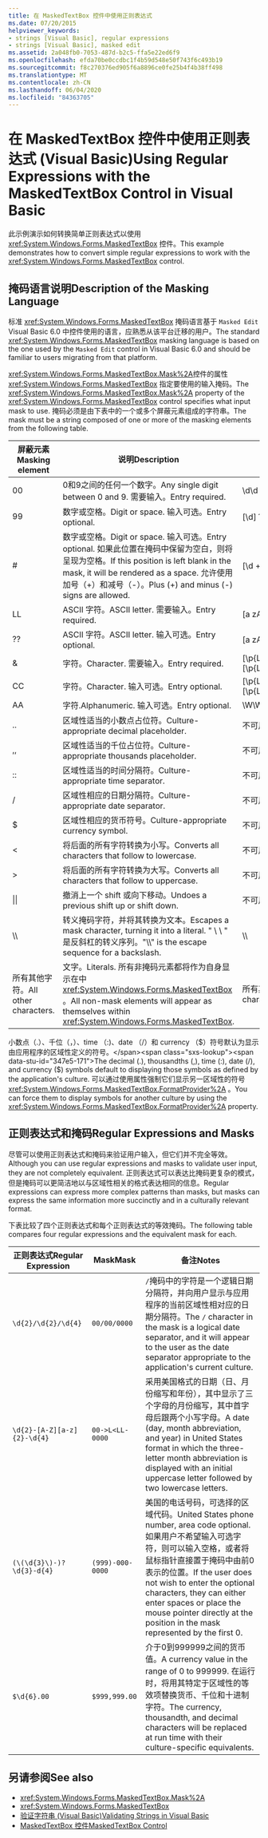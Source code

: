 ```yaml
---
title: 在 MaskedTextBox 控件中使用正则表达式
ms.date: 07/20/2015
helpviewer_keywords:
- strings [Visual Basic], regular expressions
- strings [Visual Basic], masked edit
ms.assetid: 2a048fb0-7053-487d-b2c5-ffa5e22ed6f9
ms.openlocfilehash: efda70be0ccdbc1f4b59d548e50f743f6c493b19
ms.sourcegitcommit: f8c270376ed905f6a8896ce0fe25b4f4b38ff498
ms.translationtype: MT
ms.contentlocale: zh-CN
ms.lasthandoff: 06/04/2020
ms.locfileid: "84363705"
---
```

# <a name="using-regular-expressions-with-the-maskedtextbox-control-in-visual-basic"></a><span data-ttu-id="347e5-102">在 MaskedTextBox 控件中使用正则表达式 (Visual Basic)</span><span class="sxs-lookup"><span data-stu-id="347e5-102">Using Regular Expressions with the MaskedTextBox Control in Visual Basic</span></span>
<span data-ttu-id="347e5-103">此示例演示如何转换简单正则表达式以使用 <xref:System.Windows.Forms.MaskedTextBox> 控件。</span><span class="sxs-lookup"><span data-stu-id="347e5-103">This example demonstrates how to convert simple regular expressions to work with the <xref:System.Windows.Forms.MaskedTextBox> control.</span></span>  
  
## <a name="description-of-the-masking-language"></a><span data-ttu-id="347e5-104">掩码语言说明</span><span class="sxs-lookup"><span data-stu-id="347e5-104">Description of the Masking Language</span></span>  
 <span data-ttu-id="347e5-105">标准 <xref:System.Windows.Forms.MaskedTextBox> 掩码语言基于 `Masked Edit` Visual Basic 6.0 中控件使用的语言，应熟悉从该平台迁移的用户。</span><span class="sxs-lookup"><span data-stu-id="347e5-105">The standard <xref:System.Windows.Forms.MaskedTextBox> masking language is based on the one used by the `Masked Edit` control in Visual Basic 6.0 and should be familiar to users migrating from that platform.</span></span>  
  
 <span data-ttu-id="347e5-106"><xref:System.Windows.Forms.MaskedTextBox.Mask%2A>控件的属性 <xref:System.Windows.Forms.MaskedTextBox> 指定要使用的输入掩码。</span><span class="sxs-lookup"><span data-stu-id="347e5-106">The <xref:System.Windows.Forms.MaskedTextBox.Mask%2A> property of the <xref:System.Windows.Forms.MaskedTextBox> control specifies what input mask to use.</span></span> <span data-ttu-id="347e5-107">掩码必须是由下表中的一个或多个屏蔽元素组成的字符串。</span><span class="sxs-lookup"><span data-stu-id="347e5-107">The mask must be a string composed of one or more of the masking elements from the following table.</span></span>  
  
|<span data-ttu-id="347e5-108">屏蔽元素</span><span class="sxs-lookup"><span data-stu-id="347e5-108">Masking element</span></span>|<span data-ttu-id="347e5-109">说明</span><span class="sxs-lookup"><span data-stu-id="347e5-109">Description</span></span>|<span data-ttu-id="347e5-110">正则表达式元素</span><span class="sxs-lookup"><span data-stu-id="347e5-110">Regular expression element</span></span>|  
|---------------------|-----------------|--------------------------------|  
|<span data-ttu-id="347e5-111">0</span><span class="sxs-lookup"><span data-stu-id="347e5-111">0</span></span>|<span data-ttu-id="347e5-112">0和9之间的任何一个数字。</span><span class="sxs-lookup"><span data-stu-id="347e5-112">Any single digit between 0 and 9.</span></span> <span data-ttu-id="347e5-113">需要输入。</span><span class="sxs-lookup"><span data-stu-id="347e5-113">Entry required.</span></span>|<span data-ttu-id="347e5-114">\d</span><span class="sxs-lookup"><span data-stu-id="347e5-114">\d</span></span>|  
|<span data-ttu-id="347e5-115">9</span><span class="sxs-lookup"><span data-stu-id="347e5-115">9</span></span>|<span data-ttu-id="347e5-116">数字或空格。</span><span class="sxs-lookup"><span data-stu-id="347e5-116">Digit or space.</span></span> <span data-ttu-id="347e5-117">输入可选。</span><span class="sxs-lookup"><span data-stu-id="347e5-117">Entry optional.</span></span>|<span data-ttu-id="347e5-118">[\d]？</span><span class="sxs-lookup"><span data-stu-id="347e5-118">[ \d]?</span></span>|  
|#|<span data-ttu-id="347e5-119">数字或空格。</span><span class="sxs-lookup"><span data-stu-id="347e5-119">Digit or space.</span></span> <span data-ttu-id="347e5-120">输入可选。</span><span class="sxs-lookup"><span data-stu-id="347e5-120">Entry optional.</span></span> <span data-ttu-id="347e5-121">如果此位置在掩码中保留为空白，则将呈现为空格。</span><span class="sxs-lookup"><span data-stu-id="347e5-121">If this position is left blank in the mask, it will be rendered as a space.</span></span> <span data-ttu-id="347e5-122">允许使用加号（+）和减号（-）。</span><span class="sxs-lookup"><span data-stu-id="347e5-122">Plus (+) and minus (-) signs are allowed.</span></span>|<span data-ttu-id="347e5-123">[\d +-]？</span><span class="sxs-lookup"><span data-stu-id="347e5-123">[ \d+-]?</span></span>|  
|<span data-ttu-id="347e5-124">L</span><span class="sxs-lookup"><span data-stu-id="347e5-124">L</span></span>|<span data-ttu-id="347e5-125">ASCII 字符。</span><span class="sxs-lookup"><span data-stu-id="347e5-125">ASCII letter.</span></span> <span data-ttu-id="347e5-126">需要输入。</span><span class="sxs-lookup"><span data-stu-id="347e5-126">Entry required.</span></span>|<span data-ttu-id="347e5-127">[a zA-Z]</span><span class="sxs-lookup"><span data-stu-id="347e5-127">[a-zA-Z]</span></span>|  
|<span data-ttu-id="347e5-128">?</span><span class="sxs-lookup"><span data-stu-id="347e5-128">?</span></span>|<span data-ttu-id="347e5-129">ASCII 字符。</span><span class="sxs-lookup"><span data-stu-id="347e5-129">ASCII letter.</span></span> <span data-ttu-id="347e5-130">输入可选。</span><span class="sxs-lookup"><span data-stu-id="347e5-130">Entry optional.</span></span>|<span data-ttu-id="347e5-131">[a zA-Z]？</span><span class="sxs-lookup"><span data-stu-id="347e5-131">[a-zA-Z]?</span></span>|  
|&|<span data-ttu-id="347e5-132">字符。</span><span class="sxs-lookup"><span data-stu-id="347e5-132">Character.</span></span> <span data-ttu-id="347e5-133">需要输入。</span><span class="sxs-lookup"><span data-stu-id="347e5-133">Entry required.</span></span>|<span data-ttu-id="347e5-134">[\p{Ll}\p{Lu}\p{Lt}\p{Lm}\p{Lo}]</span><span class="sxs-lookup"><span data-stu-id="347e5-134">[\p{Ll}\p{Lu}\p{Lt}\p{Lm}\p{Lo}]</span></span>|  
|<span data-ttu-id="347e5-135">C</span><span class="sxs-lookup"><span data-stu-id="347e5-135">C</span></span>|<span data-ttu-id="347e5-136">字符。</span><span class="sxs-lookup"><span data-stu-id="347e5-136">Character.</span></span> <span data-ttu-id="347e5-137">输入可选。</span><span class="sxs-lookup"><span data-stu-id="347e5-137">Entry optional.</span></span>|<span data-ttu-id="347e5-138">[\p{Ll}\p{Lu}\p{Lt}\p{Lm}\p{Lo}]?</span><span class="sxs-lookup"><span data-stu-id="347e5-138">[\p{Ll}\p{Lu}\p{Lt}\p{Lm}\p{Lo}]?</span></span>|  
|<span data-ttu-id="347e5-139">A</span><span class="sxs-lookup"><span data-stu-id="347e5-139">A</span></span>|<span data-ttu-id="347e5-140">字符.</span><span class="sxs-lookup"><span data-stu-id="347e5-140">Alphanumeric.</span></span> <span data-ttu-id="347e5-141">输入可选。</span><span class="sxs-lookup"><span data-stu-id="347e5-141">Entry optional.</span></span>|<span data-ttu-id="347e5-142">\W</span><span class="sxs-lookup"><span data-stu-id="347e5-142">\W</span></span>|  
|<span data-ttu-id="347e5-143">.</span><span class="sxs-lookup"><span data-stu-id="347e5-143">.</span></span>|<span data-ttu-id="347e5-144">区域性适当的小数点占位符。</span><span class="sxs-lookup"><span data-stu-id="347e5-144">Culture-appropriate decimal placeholder.</span></span>|<span data-ttu-id="347e5-145">不可用。</span><span class="sxs-lookup"><span data-stu-id="347e5-145">Not available.</span></span>|  
|<span data-ttu-id="347e5-146">,</span><span class="sxs-lookup"><span data-stu-id="347e5-146">,</span></span>|<span data-ttu-id="347e5-147">区域性适当的千位占位符。</span><span class="sxs-lookup"><span data-stu-id="347e5-147">Culture-appropriate thousands placeholder.</span></span>|<span data-ttu-id="347e5-148">不可用。</span><span class="sxs-lookup"><span data-stu-id="347e5-148">Not available.</span></span>|  
|<span data-ttu-id="347e5-149">:</span><span class="sxs-lookup"><span data-stu-id="347e5-149">:</span></span>|<span data-ttu-id="347e5-150">区域性适当的时间分隔符。</span><span class="sxs-lookup"><span data-stu-id="347e5-150">Culture-appropriate time separator.</span></span>|<span data-ttu-id="347e5-151">不可用。</span><span class="sxs-lookup"><span data-stu-id="347e5-151">Not available.</span></span>|  
|/|<span data-ttu-id="347e5-152">区域性相应的日期分隔符。</span><span class="sxs-lookup"><span data-stu-id="347e5-152">Culture-appropriate date separator.</span></span>|<span data-ttu-id="347e5-153">不可用。</span><span class="sxs-lookup"><span data-stu-id="347e5-153">Not available.</span></span>|  
|$|<span data-ttu-id="347e5-154">区域性相应的货币符号。</span><span class="sxs-lookup"><span data-stu-id="347e5-154">Culture-appropriate currency symbol.</span></span>|<span data-ttu-id="347e5-155">不可用。</span><span class="sxs-lookup"><span data-stu-id="347e5-155">Not available.</span></span>|  
|\<|<span data-ttu-id="347e5-156">将后面的所有字符转换为小写。</span><span class="sxs-lookup"><span data-stu-id="347e5-156">Converts all characters that follow to lowercase.</span></span>|<span data-ttu-id="347e5-157">不可用。</span><span class="sxs-lookup"><span data-stu-id="347e5-157">Not available.</span></span>|  
|>|<span data-ttu-id="347e5-158">将后面的所有字符转换为大写。</span><span class="sxs-lookup"><span data-stu-id="347e5-158">Converts all characters that follow to uppercase.</span></span>|<span data-ttu-id="347e5-159">不可用。</span><span class="sxs-lookup"><span data-stu-id="347e5-159">Not available.</span></span>|  
|<span data-ttu-id="347e5-160">&#124;</span><span class="sxs-lookup"><span data-stu-id="347e5-160">&#124;</span></span>|<span data-ttu-id="347e5-161">撤消上一个 shift 或向下移动。</span><span class="sxs-lookup"><span data-stu-id="347e5-161">Undoes a previous shift up or shift down.</span></span>|<span data-ttu-id="347e5-162">不可用。</span><span class="sxs-lookup"><span data-stu-id="347e5-162">Not available.</span></span>|  
|<span data-ttu-id="347e5-163">&#92;</span><span class="sxs-lookup"><span data-stu-id="347e5-163">&#92;</span></span>|<span data-ttu-id="347e5-164">转义掩码字符，并将其转换为文本。</span><span class="sxs-lookup"><span data-stu-id="347e5-164">Escapes a mask character, turning it into a literal.</span></span> <span data-ttu-id="347e5-165">" \\ \\ " 是反斜杠的转义序列。</span><span class="sxs-lookup"><span data-stu-id="347e5-165">"\\\\" is the escape sequence for a backslash.</span></span>|<span data-ttu-id="347e5-166">&#92;</span><span class="sxs-lookup"><span data-stu-id="347e5-166">&#92;</span></span>|  
|<span data-ttu-id="347e5-167">所有其他字符。</span><span class="sxs-lookup"><span data-stu-id="347e5-167">All other characters.</span></span>|<span data-ttu-id="347e5-168">文字。</span><span class="sxs-lookup"><span data-stu-id="347e5-168">Literals.</span></span> <span data-ttu-id="347e5-169">所有非掩码元素都将作为自身显示在中 <xref:System.Windows.Forms.MaskedTextBox> 。</span><span class="sxs-lookup"><span data-stu-id="347e5-169">All non-mask elements will appear as themselves within <xref:System.Windows.Forms.MaskedTextBox>.</span></span>|<span data-ttu-id="347e5-170">所有其他字符。</span><span class="sxs-lookup"><span data-stu-id="347e5-170">All other characters.</span></span>|  
  
 <span data-ttu-id="347e5-171">小数点（.）、千位（，）、time （:)、date （/）和 currency （$）符号默认为显示由应用程序的区域性定义的符号。</span><span class="sxs-lookup"><span data-stu-id="347e5-171">The decimal (.), thousandths (,), time (:), date (/), and currency ($) symbols default to displaying those symbols as defined by the application's culture.</span></span> <span data-ttu-id="347e5-172">可以通过使用属性强制它们显示另一区域性的符号 <xref:System.Windows.Forms.MaskedTextBox.FormatProvider%2A> 。</span><span class="sxs-lookup"><span data-stu-id="347e5-172">You can force them to display symbols for another culture by using the <xref:System.Windows.Forms.MaskedTextBox.FormatProvider%2A> property.</span></span>  
  
## <a name="regular-expressions-and-masks"></a><span data-ttu-id="347e5-173">正则表达式和掩码</span><span class="sxs-lookup"><span data-stu-id="347e5-173">Regular Expressions and Masks</span></span>  
 <span data-ttu-id="347e5-174">尽管可以使用正则表达式和掩码来验证用户输入，但它们并不完全等效。</span><span class="sxs-lookup"><span data-stu-id="347e5-174">Although you can use regular expressions and masks to validate user input, they are not completely equivalent.</span></span> <span data-ttu-id="347e5-175">正则表达式可以表达比掩码更复杂的模式，但是掩码可以更简洁地以与区域性相关的格式表达相同的信息。</span><span class="sxs-lookup"><span data-stu-id="347e5-175">Regular expressions can express more complex patterns than masks, but masks can express the same information more succinctly and in a culturally relevant format.</span></span>  
  
 <span data-ttu-id="347e5-176">下表比较了四个正则表达式和每个正则表达式的等效掩码。</span><span class="sxs-lookup"><span data-stu-id="347e5-176">The following table compares four regular expressions and the equivalent mask for each.</span></span>  
  
|<span data-ttu-id="347e5-177">正则表达式</span><span class="sxs-lookup"><span data-stu-id="347e5-177">Regular Expression</span></span>|<span data-ttu-id="347e5-178">Mask</span><span class="sxs-lookup"><span data-stu-id="347e5-178">Mask</span></span>|<span data-ttu-id="347e5-179">备注</span><span class="sxs-lookup"><span data-stu-id="347e5-179">Notes</span></span>|  
|------------------------|----------|-----------|  
|`\d{2}/\d{2}/\d{4}`|`00/00/0000`|<span data-ttu-id="347e5-180">`/`掩码中的字符是一个逻辑日期分隔符，并向用户显示与应用程序的当前区域性相对应的日期分隔符。</span><span class="sxs-lookup"><span data-stu-id="347e5-180">The `/` character in the mask is a logical date separator, and it will appear to the user as the date separator appropriate to the application's current culture.</span></span>|  
|`\d{2}-[A-Z][a-z]{2}-\d{4}`|`00->L<LL-0000`|<span data-ttu-id="347e5-181">采用美国格式的日期（日、月份缩写和年份），其中显示了三个字母的月份缩写，其中首字母后跟两个小写字母。</span><span class="sxs-lookup"><span data-stu-id="347e5-181">A date (day, month abbreviation, and year) in United States format in which the three-letter month abbreviation is displayed with an initial uppercase letter followed by two lowercase letters.</span></span>|  
|`(\(\d{3}\)-)?\d{3}-d{4}`|`(999)-000-0000`|<span data-ttu-id="347e5-182">美国的电话号码，可选择的区域代码。</span><span class="sxs-lookup"><span data-stu-id="347e5-182">United States phone number, area code optional.</span></span> <span data-ttu-id="347e5-183">如果用户不希望输入可选字符，则可以输入空格，或者将鼠标指针直接置于掩码中由前0表示的位置。</span><span class="sxs-lookup"><span data-stu-id="347e5-183">If the user does not wish to enter the optional characters, they can either enter spaces or place the mouse pointer directly at the position in the mask represented by the first 0.</span></span>|  
|`$\d{6}.00`|`$999,999.00`|<span data-ttu-id="347e5-184">介于0到999999之间的货币值。</span><span class="sxs-lookup"><span data-stu-id="347e5-184">A currency value in the range of 0 to 999999.</span></span> <span data-ttu-id="347e5-185">在运行时，将用其特定于区域性的等效项替换货币、千位和十进制字符。</span><span class="sxs-lookup"><span data-stu-id="347e5-185">The currency, thousandth, and decimal characters will be replaced at run time with their culture-specific equivalents.</span></span>|  
  
## <a name="see-also"></a><span data-ttu-id="347e5-186">另请参阅</span><span class="sxs-lookup"><span data-stu-id="347e5-186">See also</span></span>

- <xref:System.Windows.Forms.MaskedTextBox.Mask%2A>
- <xref:System.Windows.Forms.MaskedTextBox>
- [<span data-ttu-id="347e5-187">验证字符串 (Visual Basic)</span><span class="sxs-lookup"><span data-stu-id="347e5-187">Validating Strings in Visual Basic</span></span>](validating-strings.md)
- [<span data-ttu-id="347e5-188">MaskedTextBox 控件</span><span class="sxs-lookup"><span data-stu-id="347e5-188">MaskedTextBox Control</span></span>](../../../../framework/winforms/controls/maskedtextbox-control-windows-forms.md)
